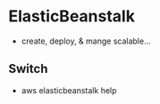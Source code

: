 # ElasticBeanstalk
  * create, deploy, & mange scalable...
  
## Switch
- aws elasticbeanstalk help

